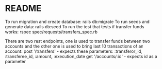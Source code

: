 # README

To run migration and create database:
rails db:migrate
To run seeds and generate data:
rails db:seed
To run the test that tests if transfer funds works:
rspec spec/requests/transfers_spec.rb

There are two rest endpoints, one is used to transfer funds between two accounts and the other one is used to bring last 10 transactions of an account:
post '/transfers' - expects these parameters: :transferor_id, :transferee_id, :amount, :execution_date
get '/accounts/:id' - expects id as a parameter
